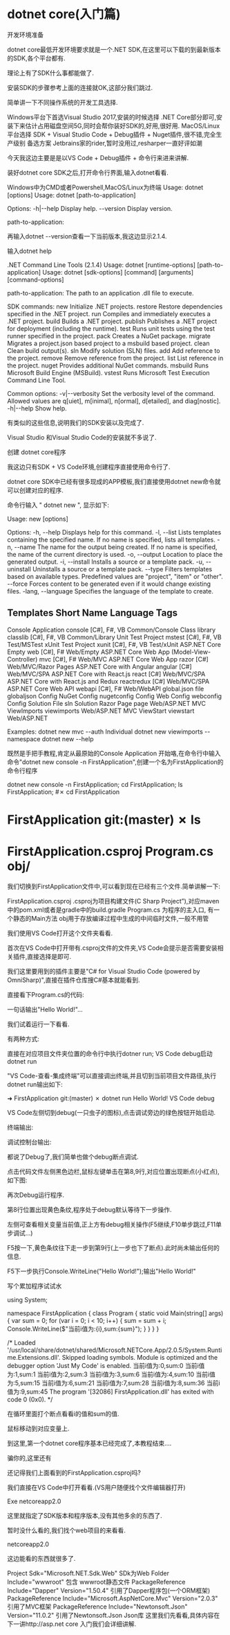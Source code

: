 # dotnet core(入门篇)

开发环境准备

dotnet core最低开发环境要求就是一个.NET SDK,在这里可以下载的到最新版本的SDK,各个平台都有.

理论上有了SDK什么事都能做了.

安装SDK的步骤参考上面的连接就OK,这部分我们跳过.

简单讲一下不同操作系统的开发工具选择.

Windows平台下首选Visual Studio 2017,安装的时候选择 .NET Core部分即可,安装下来估计占用磁盘空间5G,同时会帮你装好SDK的,好用,很好用.
MacOS/Linux平台选择 SDK + Visual Studio Code + Debug插件 + Nuget插件,很不错,完全生产级别
备选方案 Jetbrains家的rider,暂时没用过,resharper一直好评如潮

今天我这边主要是是以VS Code + Debug插件 + 命令行来进来讲解.

装好dotnet core SDK之后,打开命令行界面,输入dotnet看看.

Windows中为CMD或者Powershell,MacOS/Linux为终端
Usage: dotnet [options]
Usage: dotnet [path-to-application]

Options:
  -h|--help            Display help.
  --version         Display version.

path-to-application:

再输入dotnet --version查看一下当前版本,我这边显示2.1.4.

输入dotnet help

.NET Command Line Tools (2.1.4)
Usage: dotnet [runtime-options] [path-to-application]
Usage: dotnet [sdk-options] [command] [arguments] [command-options]

path-to-application:
  The path to an application .dll file to execute.

SDK commands:
  new              Initialize .NET projects.
  restore          Restore dependencies specified in the .NET project.
  run              Compiles and immediately executes a .NET project.
  build            Builds a .NET project.
  publish          Publishes a .NET project for deployment (including the runtime).
  test             Runs unit tests using the test runner specified in the project.
  pack             Creates a NuGet package.
  migrate          Migrates a project.json based project to a msbuild based project.
  clean            Clean build output(s).
  sln              Modify solution (SLN) files.
  add              Add reference to the project.
  remove           Remove reference from the project.
  list             List reference in the project.
  nuget            Provides additional NuGet commands.
  msbuild          Runs Microsoft Build Engine (MSBuild).
  vstest           Runs Microsoft Test Execution Command Line Tool.

Common options:
  -v|--verbosity        Set the verbosity level of the command. Allowed values are q[uiet], m[inimal], n[ormal], d[etailed], and diag[nostic].
  -h|--help             Show help.

有类似的这些信息,说明我们的SDK安装以及完成了.

Visual Studio 和Visual Studio Code的安装就不多说了.

创建 dotnet core程序

我这边只有SDK + VS Code环境,创建程序直接使用命令行了.

dotnet core SDK中已经有很多现成的APP模板,我们直接使用dotnet new命令就可以创建对应的程序.

命令行输入 " dotnet new ", 显示如下:

Usage: new [options]

Options:
  -h, --help          Displays help for this command.
  -l, --list          Lists templates containing the specified name. If no name is specified, lists all templates.
  -n, --name          The name for the output being created. If no name is specified, the name of the current directory is used.
  -o, --output        Location to place the generated output.
  -i, --install       Installs a source or a template pack.
  -u, --uninstall     Uninstalls a source or a template pack.
  --type              Filters templates based on available types. Predefined values are "project", "item" or "other".
  --force             Forces content to be generated even if it would change existing files.
  -lang, --language   Specifies the language of the template to create.


Templates                                         Short Name       Language          Tags
--------------------------------------------------------------------------------------------------------
Console Application                               console          [C#], F#, VB      Common/Console
Class library                                     classlib         [C#], F#, VB      Common/Library
Unit Test Project                                 mstest           [C#], F#, VB      Test/MSTest
xUnit Test Project                                xunit            [C#], F#, VB      Test/xUnit
ASP.NET Core Empty                                web              [C#], F#          Web/Empty
ASP.NET Core Web App (Model-View-Controller)      mvc              [C#], F#          Web/MVC
ASP.NET Core Web App                              razor            [C#]              Web/MVC/Razor Pages
ASP.NET Core with Angular                         angular          [C#]              Web/MVC/SPA
ASP.NET Core with React.js                        react            [C#]              Web/MVC/SPA
ASP.NET Core with React.js and Redux              reactredux       [C#]              Web/MVC/SPA
ASP.NET Core Web API                              webapi           [C#], F#          Web/WebAPI
global.json file                                  globaljson                         Config
NuGet Config                                      nugetconfig                        Config
Web Config                                        webconfig                          Config
Solution File                                     sln                                Solution
Razor Page                                        page                               Web/ASP.NET
MVC ViewImports                                   viewimports                        Web/ASP.NET
MVC ViewStart                                     viewstart                          Web/ASP.NET

Examples:
    dotnet new mvc --auth Individual
    dotnet new viewimports --namespace
    dotnet new --help

既然是手把手教程,肯定从最原始的Console Application 开始咯,在命令行中输入命令"dotnet new console -n FirstApplication",创建一个名为FirstApplication的命令行程序

dotnet new console -n FirstApplication;
cd FirstApplication;
ls FirstApplication;
#✗ cd FirstApplication
# FirstApplication git:(master) ✗ ls
# FirstApplication.csproj  Program.cs  obj/

我们切换到FirstApplication文件中,可以看到现在已经有三个文件.简单讲解一下:

FirstApplication.csproj .csproj为项目构建文件(C Sharp Project”),对应maven中的pom.xml或者是gradle中的build.gradle
Program.cs 为程序的主入口, 有一个静态的Main方法
obj用于存放编译过程中生成的中间临时文件,一般不用管


我们使用VS Code打开这个文件夹看看.

首次在VS Code中打开带有.csproj文件的文件夹,VS Code会提示是否需要安装相关插件,直接选择是即可.

我们这里要用到的插件主要是"C# for Visual Studio Code (powered by OmniSharp)",直接在插件仓库搜C#基本就能看到.

直接看下Program.cs的代码:

一句话输出"Hello World!"...

我们试着运行一下看看.

有两种方式:

直接在对应项目文件夹位置的命令行中执行dotner run;
VS Code debug启动
dotnet run

"VS Code-查看-集成终端"可以直接调出终端,并且切到当前项目文件路径,执行 dotnet run输出如下:

➜  FirstApplication git:(master) ✗ dotnet run
Hello World!
VS Code debug


VS Code左侧切到debug(一只虫子的图标),点击调试旁边的绿色按钮开始启动.

终端输出:

调试控制台输出:


都说了Debug了,我们简单也做个debug断点调试.

点击代码文件左侧黑色边栏,鼠标左键单击在第8,9行,对应位置出现断点(小红点),
如下图:

再次Debug运行程序.

第8行位置出现黄色条纹,程序处于debug默认等待下一步操作.

左侧可查看相关变量当前值,正上方有debug相关操作(F5继续,F10单步跳过,F11单步调试...)

F5按一下,黄色条纹往下走一步到第9行(上一步也下了断点).此时尚未输出任何的信息.

F5下一步执行Console.WriteLine("Hello World!");输出"Hello World!"

写个累加程序试试水

using System;

namespace FirstApplication
{
    class Program
    {
        static void Main(string[] args)
        {
            var sum = 0;
            for (var i = 0; i < 10; i++)
            {
                sum = sum + i;
                Console.WriteLine($"当前i值为:{i},sum:{sum}");
            }
        }
    }
}

/*
Loaded '/usr/local/share/dotnet/shared/Microsoft.NETCore.App/2.0.5/System.Runtime.Extensions.dll'. Skipped loading symbols. Module is optimized and the debugger option 'Just My Code' is enabled.
当前i值为:0,sum:0
当前i值为:1,sum:1
当前i值为:2,sum:3
当前i值为:3,sum:6
当前i值为:4,sum:10
当前i值为:5,sum:15
当前i值为:6,sum:21
当前i值为:7,sum:28
当前i值为:8,sum:36
当前i值为:9,sum:45
The program '[32086] FirstApplication.dll' has exited with code 0 (0x0).
*/




在循环里面打个断点看看i的值和sum的值.






鼠标移动到对应变量上.


到这里,第一个dotnet core程序基本已经完成了,本教程结束....

骗你的,这里还有

还记得我们上面看到的FirstApplication.csproj吗?

我们直接在VS Code中打开看看.(VS用户随便找个文件编辑器打开)

<Project Sdk="Microsoft.NET.Sdk">

  <PropertyGroup>
    <OutputType>Exe</OutputType>
    <TargetFramework>netcoreapp2.0</TargetFramework>
  </PropertyGroup>

</Project>

这里就指定了SDK版本和程序版本,没有其他多余的东西了.

暂时没什么看的,我们找个web项目的来看看.

<Project Sdk="Microsoft.NET.Sdk.Web">
  <PropertyGroup>
    <TargetFramework>netcoreapp2.0</TargetFramework>
  </PropertyGroup>
  <ItemGroup>
    <Folder Include="wwwroot\"/>
  </ItemGroup>
  <ItemGroup>
    <PackageReference Include="Dapper" Version="1.50.4"/>
    <PackageReference Include="Microsoft.ApplicationInsights.AspNetCore" Version="2.2.1"/>
    <PackageReference Include="Microsoft.AspNetCore" Version="2.0.2"/>
    <PackageReference Include="Microsoft.AspNetCore.Mvc" Version="2.0.3"/>
    <PackageReference Include="Microsoft.AspNetCore.StaticFiles" Version="2.0.2"/>
    <PackageReference Include="Microsoft.EntityFrameworkCore.Design" Version="2.0.2"/>
    <PackageReference Include="Microsoft.Extensions.Logging.Debug" Version="2.0.1"/>
    <PackageReference Include="Microsoft.VisualStudio.Web.BrowserLink" Version="2.0.2"/>
    <PackageReference Include="Microsoft.VisualStudio.Web.CodeGeneration.Design" Version="2.0.3"/>
    <PackageReference Include="Newtonsoft.Json" Version="11.0.2"/>
    <PackageReference Include="StackExchange.Redis.StrongName" Version="1.2.6"/>
    <PackageReference Include="System.Diagnostics.Tools" Version="4.3.0"/>
    <PackageReference Include="System.Text.Encoding.CodePages" Version="4.4.0"/>
    <PackageReference Include="System.ValueTuple" Version="*"/>
    <PackageReference Include="Microsoft.Extensions.Configuration.Json" Version="2.1.0-rc1-final"/>
    <PackageReference Include="Pomelo.AspNetCore.TimedJob" Version="2.0.0-rtm-10046"/>
    <PackageReference Include="MySqlConnector" Version="0.40.3"/>
    <PackageReference Include="MongoDB.Driver.Core" Version="2.7.0-beta0001"/>
    <PackageReference Include="MongoDB.Driver" Version="2.7.0-beta0001"/>
  </ItemGroup>
</Project>

这边能看的东西就很多了.

Project Sdk="Microsoft.NET.Sdk.Web" SDk为Web
Folder Include="wwwroot\" 包含 wwwroot静态文件
PackageReference Include="Dapper" Version="1.50.4" 引用了Dapper程序包(一个ORM框架)
PackageReference Include="Microsoft.AspNetCore.Mvc" Version="2.0.3" 引用了MVC框架
PackageReference Include="Newtonsoft.Json" Version="11.0.2" 引用了Newtonsoft.Json Json库
这里我们先看看,具体内容在下一讲http://asp.net core 入门我们会详细讲解.